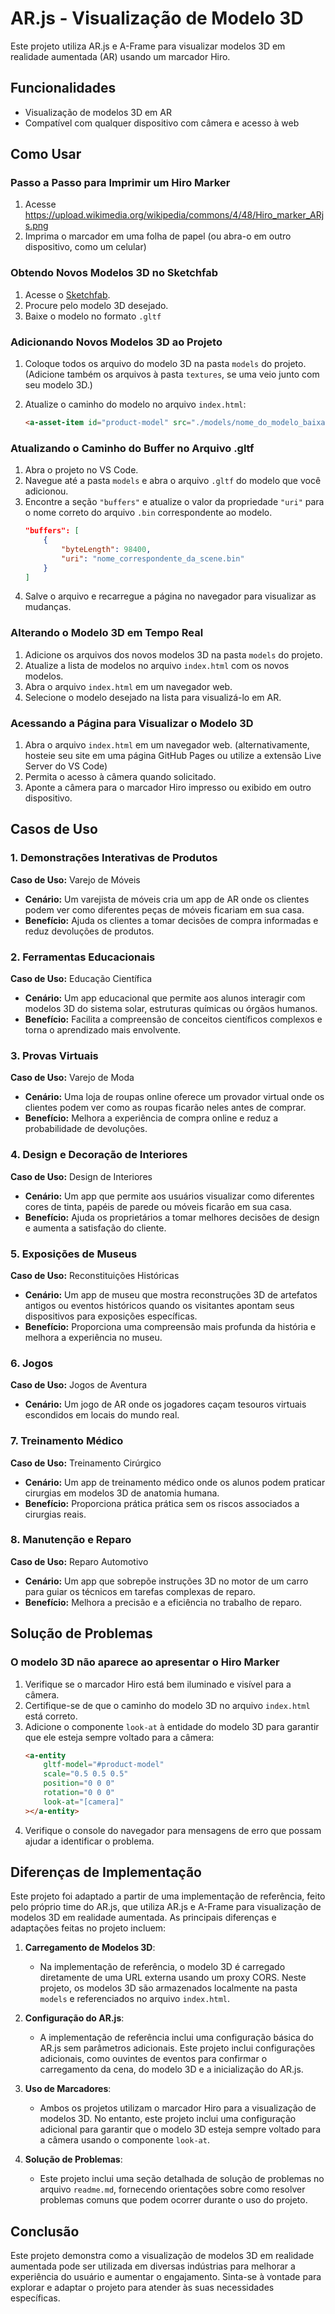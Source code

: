 # AR.js - Visualização de Modelo 3D

Este projeto utiliza AR.js e A-Frame para visualizar modelos 3D em realidade aumentada (AR) usando um marcador Hiro.

## Funcionalidades

- Visualização de modelos 3D em AR
- Compatível com qualquer dispositivo com câmera e acesso à web

## Como Usar

### Passo a Passo para Imprimir um Hiro Marker

1. Acesse https://upload.wikimedia.org/wikipedia/commons/4/48/Hiro_marker_ARjs.png
2. Imprima o marcador em uma folha de papel (ou abra-o em outro dispositivo, como um celular)

### Obtendo Novos Modelos 3D no Sketchfab

1. Acesse o [Sketchfab](https://sketchfab.com/).
2. Procure pelo modelo 3D desejado.
3. Baixe o modelo no formato `.gltf`

### Adicionando Novos Modelos 3D ao Projeto

1. Coloque todos os arquivo do modelo 3D na pasta `models` do projeto. (Adicione também os arquivos à pasta `textures`, se uma veio junto com seu modelo 3D.)
2. Atualize o caminho do modelo no arquivo `index.html`:
    
    ```html
    <a-asset-item id="product-model" src="./models/nome_do_modelo_baixado.gltf"></a-asset-item>
    
    ```

### Atualizando o Caminho do Buffer no Arquivo .gltf

1. Abra o projeto no VS Code.
2. Navegue até a pasta `models` e abra o arquivo `.gltf` do modelo que você adicionou.
3. Encontre a seção `"buffers"` e atualize o valor da propriedade `"uri"` para o nome correto do arquivo `.bin` correspondente ao modelo.
    ```json
    "buffers": [
        {
            "byteLength": 98400,
            "uri": "nome_correspondente_da_scene.bin"
        }
    ]
    ```
4. Salve o arquivo e recarregue a página no navegador para visualizar as mudanças.

### Alterando o Modelo 3D em Tempo Real

1. Adicione os arquivos dos novos modelos 3D na pasta `models` do projeto.
2. Atualize a lista de modelos no arquivo `index.html` com os novos modelos.
3. Abra o arquivo `index.html` em um navegador web.
4. Selecione o modelo desejado na lista para visualizá-lo em AR.

### Acessando a Página para Visualizar o Modelo 3D

1. Abra o arquivo `index.html` em um navegador web. (alternativamente, hosteie seu site em uma página GitHub Pages ou utilize a extensão Live Server do VS Code)
2. Permita o acesso à câmera quando solicitado.
3. Aponte a câmera para o marcador Hiro impresso ou exibido em outro dispositivo.

## Casos de Uso

### 1. Demonstrações Interativas de Produtos
**Caso de Uso:** Varejo de Móveis
- **Cenário:** Um varejista de móveis cria um app de AR onde os clientes podem ver como diferentes peças de móveis ficariam em sua casa.
- **Benefício:** Ajuda os clientes a tomar decisões de compra informadas e reduz devoluções de produtos.

### 2. Ferramentas Educacionais
**Caso de Uso:** Educação Científica
- **Cenário:** Um app educacional que permite aos alunos interagir com modelos 3D do sistema solar, estruturas químicas ou órgãos humanos.
- **Benefício:** Facilita a compreensão de conceitos científicos complexos e torna o aprendizado mais envolvente.

### 3. Provas Virtuais
**Caso de Uso:** Varejo de Moda
- **Cenário:** Uma loja de roupas online oferece um provador virtual onde os clientes podem ver como as roupas ficarão neles antes de comprar.
- **Benefício:** Melhora a experiência de compra online e reduz a probabilidade de devoluções.

### 4. Design e Decoração de Interiores
**Caso de Uso:** Design de Interiores
- **Cenário:** Um app que permite aos usuários visualizar como diferentes cores de tinta, papéis de parede ou móveis ficarão em sua casa.
- **Benefício:** Ajuda os proprietários a tomar melhores decisões de design e aumenta a satisfação do cliente.

### 5. Exposições de Museus
**Caso de Uso:** Reconstituições Históricas
- **Cenário:** Um app de museu que mostra reconstruções 3D de artefatos antigos ou eventos históricos quando os visitantes apontam seus dispositivos para exposições específicas.
- **Benefício:** Proporciona uma compreensão mais profunda da história e melhora a experiência no museu.

### 6. Jogos
**Caso de Uso:** Jogos de Aventura
- **Cenário:** Um jogo de AR onde os jogadores caçam tesouros virtuais escondidos em locais do mundo real.

### 7. Treinamento Médico
**Caso de Uso:** Treinamento Cirúrgico
- **Cenário:** Um app de treinamento médico onde os alunos podem praticar cirurgias em modelos 3D de anatomia humana.
- **Benefício:** Proporciona prática prática sem os riscos associados a cirurgias reais.

### 8. Manutenção e Reparo
**Caso de Uso:** Reparo Automotivo
- **Cenário:** Um app que sobrepõe instruções 3D no motor de um carro para guiar os técnicos em tarefas complexas de reparo.
- **Benefício:** Melhora a precisão e a eficiência no trabalho de reparo.

## Solução de Problemas

### O modelo 3D não aparece ao apresentar o Hiro Marker

1. Verifique se o marcador Hiro está bem iluminado e visível para a câmera.
2. Certifique-se de que o caminho do modelo 3D no arquivo `index.html` está correto.
3. Adicione o componente `look-at` à entidade do modelo 3D para garantir que ele esteja sempre voltado para a câmera:
    ```html
    <a-entity
        gltf-model="#product-model"
        scale="0.5 0.5 0.5"
        position="0 0 0"
        rotation="0 0 0"
        look-at="[camera]"
    ></a-entity>
    ```
4. Verifique o console do navegador para mensagens de erro que possam ajudar a identificar o problema.

## Diferenças de Implementação

Este projeto foi adaptado a partir de uma implementação de referência, feito pelo próprio time do AR.js, que utiliza AR.js e A-Frame para visualização de modelos 3D em realidade aumentada. As principais diferenças e adaptações feitas no projeto incluem:

1. **Carregamento de Modelos 3D**:
   - Na implementação de referência, o modelo 3D é carregado diretamente de uma URL externa usando um proxy CORS. Neste projeto, os modelos 3D são armazenados localmente na pasta `models` e referenciados no arquivo `index.html`.

2. **Configuração do AR.js**:
   - A implementação de referência inclui uma configuração básica do AR.js sem parâmetros adicionais. Este projeto inclui configurações adicionais, como ouvintes de eventos para confirmar o carregamento da cena, do modelo 3D e a inicialização do AR.js.

3. **Uso de Marcadores**:
   - Ambos os projetos utilizam o marcador Hiro para a visualização de modelos 3D. No entanto, este projeto inclui uma configuração adicional para garantir que o modelo 3D esteja sempre voltado para a câmera usando o componente `look-at`.

4. **Solução de Problemas**:
   - Este projeto inclui uma seção detalhada de solução de problemas no arquivo `readme.md`, fornecendo orientações sobre como resolver problemas comuns que podem ocorrer durante o uso do projeto.

## Conclusão

Este projeto demonstra como a visualização de modelos 3D em realidade aumentada pode ser utilizada em diversas indústrias para melhorar a experiência do usuário e aumentar o engajamento. Sinta-se à vontade para explorar e adaptar o projeto para atender às suas necessidades específicas.